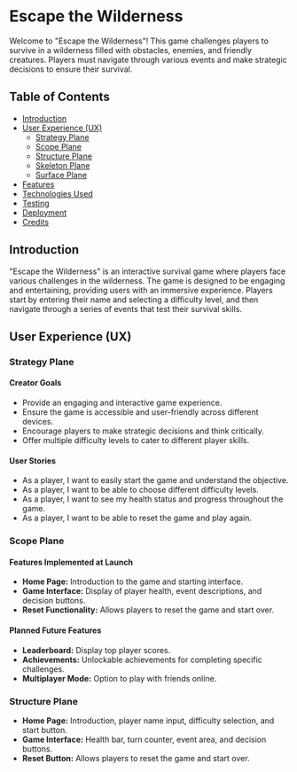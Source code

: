 # Escape the Wilderness

Welcome to "Escape the Wilderness"! This game challenges players to survive in a wilderness filled with obstacles, enemies, and friendly creatures. Players must navigate through various events and make strategic decisions to ensure their survival.

## Table of Contents
- [Introduction](#introduction)
- [User Experience (UX)](#user-experience-ux)
  - [Strategy Plane](#strategy-plane)
  - [Scope Plane](#scope-plane)
  - [Structure Plane](#structure-plane)
  - [Skeleton Plane](#skeleton-plane)
  - [Surface Plane](#surface-plane)
- [Features](#features)
- [Technologies Used](#technologies-used)
- [Testing](#testing)
- [Deployment](#deployment)
- [Credits](#credits)

## Introduction

"Escape the Wilderness" is an interactive survival game where players face various challenges in the wilderness. The game is designed to be engaging and entertaining, providing users with an immersive experience. Players start by entering their name and selecting a difficulty level, and then navigate through a series of events that test their survival skills.

## User Experience (UX)

### Strategy Plane

#### Creator Goals
- Provide an engaging and interactive game experience.
- Ensure the game is accessible and user-friendly across different devices.
- Encourage players to make strategic decisions and think critically.
- Offer multiple difficulty levels to cater to different player skills.

#### User Stories
- As a player, I want to easily start the game and understand the objective.
- As a player, I want to be able to choose different difficulty levels.
- As a player, I want to see my health status and progress throughout the game.
- As a player, I want to be able to reset the game and play again.

### Scope Plane

#### Features Implemented at Launch
- **Home Page:** Introduction to the game and starting interface.
- **Game Interface:** Display of player health, event descriptions, and decision buttons.
- **Reset Functionality:** Allows players to reset the game and start over.

#### Planned Future Features
- **Leaderboard:** Display top player scores.
- **Achievements:** Unlockable achievements for completing specific challenges.
- **Multiplayer Mode:** Option to play with friends online.

### Structure Plane
- **Home Page:** Introduction, player name input, difficulty selection, and start button.
- **Game Interface:** Health bar, turn counter, event area, and decision buttons.
- **Reset Button:** Allows players to reset the game and start over.